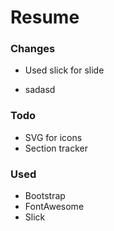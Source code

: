 # Resume

### Changes

* Used slick for slide

* sadasd

### Todo
* SVG for icons
* Section tracker

### Used

* Bootstrap
* FontAwesome
* Slick
